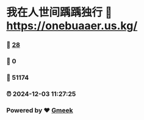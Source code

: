 # 我在人世间踽踽独行 :link: https://onebuaaer.us.kg/ 
### :page_facing_up: [28](https://onebuaaer.us.kg//tag.html) 
### :speech_balloon: 0 
### :hibiscus: 51174 
### :alarm_clock: 2024-12-03 11:27:25 
### Powered by :heart: [Gmeek](https://github.com/Meekdai/Gmeek)
